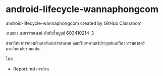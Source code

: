 # android-lifecycle-wannaphongcom
android-lifecycle-wannaphongcom created by GitHub Classroom

งานของ นายวรรณพงษ์ ภัททิยไพบูลย์ 603410214-3

สาขาวิทยาการคอมพิวเตอร์และสารสนเทศ คณะวิทยาศาสตร์ประยุกต์และวิศวกรรมศาสตร์ มหาวิทยาลัยขอนแก่น

ไฟล์
- Report.md การบ้าน
